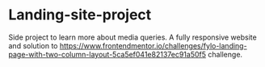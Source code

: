 # Landing-site-project
Side project to learn more about media queries.
A fully responsive website and solution to https://www.frontendmentor.io/challenges/fylo-landing-page-with-two-column-layout-5ca5ef041e82137ec91a50f5 challenge.
